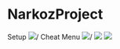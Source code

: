 # NarkozProject
Setup
<img src="https://cdn.discordapp.com/attachments/788015189525790761/935173049836240936/setup.gif">/
Cheat Menu
<img src="https://cdn.discordapp.com/attachments/788015189525790761/935173906803871784/unknown.png">/
<img src="https://i.gyazo.com/.jpg"/>
<img src="https://i.gyazo.com/.jpg"/>

